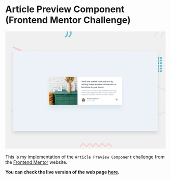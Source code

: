 # Article Preview Component (Frontend Mentor Challenge)

![Design preview for the Article preview component coding challenge](./design/desktop-preview.jpg)

This is my implementation of the `Article Preview Component` [challenge](https://www.frontendmentor.io/challenges/article-preview-component-dYBN_pYFT) from the [Frontend Mentor](https://www.frontendmentor.io) website.

**You can check the live version of the web page [here](https://eyobofficial.github.io/article-preview-challenge/).**
